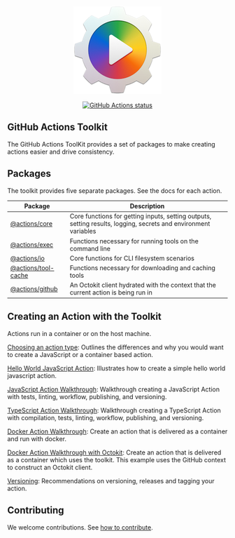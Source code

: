 
<p align="center">
  <img src="res/at-logo.png">
</p>

<p align="center">
  <a href="https://github.com/actions/toolkit"><img alt="GitHub Actions status" src="https://github.com/actions/toolkit/workflows/Main%20workflow/badge.svg"></a>
</p>

## GitHub Actions Toolkit

The GitHub Actions ToolKit provides a set of packages to make creating actions easier and drive consistency.

## Packages

The toolkit provides five separate packages.   See the docs for each action.

| Package | Description |
| ------- | ----------- |
| [@actions/core](packages/core) | Core functions for getting inputs, setting outputs, setting results, logging, secrets and environment variables |
| [@actions/exec](packages/exec) | Functions necessary for running tools on the command line |
| [@actions/io](packages/io) | Core functions for CLI filesystem scenarios |
| [@actions/tool-cache](packages/tool-cache) | Functions necessary for downloading and caching tools |
| [@actions/github](packages/github) | An Octokit client hydrated with the context that the current action is being run in |

## Creating an Action with the Toolkit

Actions run in a container or on the host machine.

[Choosing an action type](docs/action-types.md): Outlines the differences and why you would want to create a JavaScript or a container based action.

[Hello World JavaScript Action](https://github.com/actions/hello-world-javascript-action): Illustrates how to create a simple hello world javascript action.

[JavaScript Action Walkthrough](https://github.com/actions/javascript-action): Walkthrough creating a JavaScript Action with tests, linting, workflow, publishing, and versioning.

[TypeScript Action Walkthrough](https://github.com/actions/typescript-action): Walkthrough creating a TypeScript Action with compilation, tests, linting, workflow, publishing, and versioning.

[Docker Action Walkthrough](docs/container-action.md): Create an action that is delivered as a container and run with docker.

[Docker Action Walkthrough with Octokit](docs/container-action-toolkit.md): Create an action that is delivered as a container which uses the toolkit.  This example uses the GitHub context to construct an Octokit client.

[Versioning](docs/action-versioning.md): Recommendations on versioning, releases and tagging your action.

## Contributing

We welcome contributions.  See [how to contribute](docs/contribute.md).
